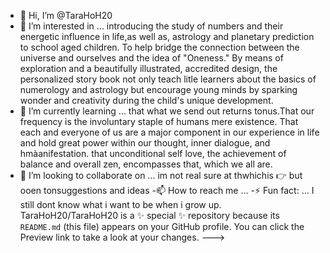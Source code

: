 - 👋 Hi, I’m @TaraHoH20
- 👀 I’m interested in ...   introducing the study of numbers and their energetic influence in life,as well as, astrology and planetary prediction to school aged children. To help bridge the connection between the universe and ourselves and the idea of  "Oneness." By means of exploration and a beautifully illustrated, accredited design, the personalized story book not only teach litle learners about the basics of numerology and astrology but encourage young minds by sparking wonder and creativity during the child's unique development.
- 🌱 I’m currently learning ... that what we send out returns tonus.That our frequency is the involuntary staple of humans mere existence. That each and everyone of us are a major component in our experience in life and hold great power within our thought, inner dialogue, and hmàanifestation. that unconditional self love, the achievement of balance and overall zen, encompasses that, which we all are.
- 💞️ I’m looking to collaborate on ... im not real sure at thwhichis 👉 but ooen tonsuggestions and ideas 
-📫 How to reach me ...
-⚡ Fun fact: ... I still dont know what i want to be when i grow up.   
TaraHoH20/TaraHoH20 is a ✨ special ✨ repository because its `README.md` (this file) appears on your GitHub profile.
You can click the Preview link to take a look at your changes.
--->
